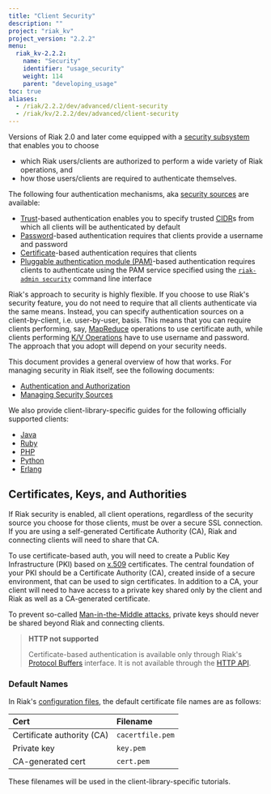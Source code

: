 ```yaml
---
title: "Client Security"
description: ""
project: "riak_kv"
project_version: "2.2.2"
menu:
  riak_kv-2.2.2:
    name: "Security"
    identifier: "usage_security"
    weight: 114
    parent: "developing_usage"
toc: true
aliases:
  - /riak/2.2.2/dev/advanced/client-security
  - /riak/kv/2.2.2/dev/advanced/client-security
---
```


Versions of Riak 2.0 and later come equipped with a [security subsystem](/riak/kv/2.2.2/using/security/basics) that enables you to choose

* which Riak users/clients are authorized to perform a wide variety of
  Riak operations, and
* how those users/clients are required to authenticate themselves.

The following four authentication mechanisms, aka [security sources](/riak/kv/2.2.2/using/security/managing-sources/) are available:

* [Trust](/riak/kv/2.2.2/using/security/managing-sources/#trust-based-authentication)-based
  authentication enables you to specify trusted
  [CIDR](http://en.wikipedia.org/wiki/Classless_Inter-Domain_Routing)s
  from which all clients will be authenticated by default
* [Password](/riak/kv/2.2.2/using/security/managing-sources/#password-based-authentication)-based authentication requires
  that clients provide a username and password
* [Certificate](/riak/kv/2.2.2/using/security/managing-sources/#certificate-based-authentication)-based authentication
  requires that clients
* [Pluggable authentication module (PAM)](/riak/kv/2.2.2/using/security/managing-sources/#pam-based-authentication)-based authentication requires
  clients to authenticate using the PAM service specified using the
  [`riak-admin security`](/riak/kv/2.2.2/using/security/managing-sources/#managing-sources)
  command line interface

Riak's approach to security is highly flexible. If you choose to use
Riak's security feature, you do not need to require that all clients
authenticate via the same means. Instead, you can specify authentication
sources on a client-by-client, i.e. user-by-user, basis. This means that
you can require clients performing, say, [MapReduce](/riak/kv/2.2.2/developing/usage/mapreduce/)
operations to use certificate auth, while clients performing [K/V Operations](/riak/kv/2.2.2/developing/usage) have to use username and password. The approach
that you adopt will depend on your security needs.

This document provides a general overview of how that works. For
managing security in Riak itself, see the following documents:

* [Authentication and Authorization](/riak/kv/2.2.2/using/security/basics)
* [Managing Security Sources](/riak/kv/2.2.2/using/security/managing-sources/)

We also provide client-library-specific guides for the following
officially supported clients:

* [Java](/riak/kv/2.2.2/developing/usage/security/java)
* [Ruby](/riak/kv/2.2.2/developing/usage/security/ruby)
* [PHP](/riak/kv/2.2.2/developing/usage/security/php)
* [Python](/riak/kv/2.2.2/developing/usage/security/python)
* [Erlang](/riak/kv/2.2.2/developing/usage/security/erlang)

## Certificates, Keys, and Authorities

If Riak security is enabled, all client operations, regardless of the
security source you choose for those clients, must be over a secure SSL
connection. If you are using a self-generated Certificate Authority
(CA), Riak and connecting clients will need to share that CA.

To use certificate-based auth, you will need to create a Public Key
Infrastructure (PKI) based on
[x.509](http://en.wikipedia.org/wiki/X.509) certificates. The central
foundation of your PKI should be a Certificate Authority (CA), created
inside of a secure environment, that can be used to sign certificates.
In addition to a CA, your client will need to have access to a private
key shared only by the client and Riak as well as a CA-generated
certificate.

To prevent so-called [Man-in-the-Middle
attacks](http://en.wikipedia.org/wiki/Man-in-the-middle_attack), private
keys should never be shared beyond Riak and connecting clients.

> **HTTP not supported**
>
> Certificate-based authentication is available only through Riak's
[Protocol Buffers](/riak/kv/2.2.2/developing/api/protocol-buffers/) interface. It is not available through the
[HTTP API](/riak/kv/2.2.2/developing/api/http).

### Default Names

In Riak's [configuration files](/riak/kv/2.2.2/configuring/reference/#security), the
default certificate file names are as follows:

Cert | Filename
:----|:-------
Certificate authority (CA) | `cacertfile.pem`
Private key | `key.pem`
CA-generated cert | `cert.pem`

These filenames will be used in the client-library-specific tutorials.
